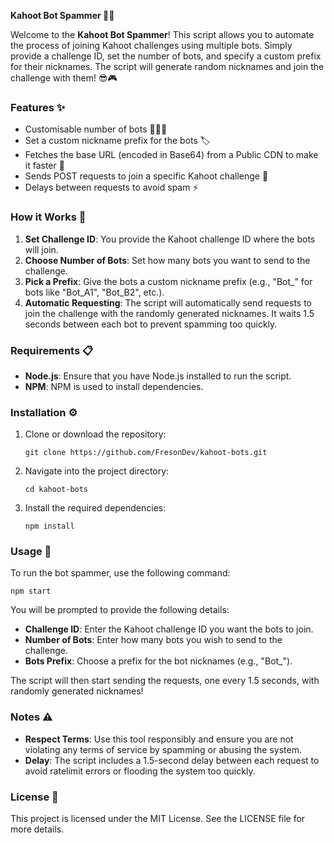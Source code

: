 **Kahoot Bot Spammer 🚀🤖**

Welcome to the **Kahoot Bot Spammer**! This script allows you to automate the process of joining Kahoot challenges using multiple bots. Simply provide a challenge ID, set the number of bots, and specify a custom prefix for their nicknames. The script will generate random nicknames and join the challenge with them! 😎🎮

### Features ✨

- Customisable number of bots 🧑‍💻🤖
- Set a custom nickname prefix for the bots 🏷️
- Fetches the base URL (encoded in Base64) from a Public CDN to make it faster 📡
- Sends POST requests to join a specific Kahoot challenge 🎯
- Delays between requests to avoid spam ⚡

### How it Works 🔧

1. **Set Challenge ID**: You provide the Kahoot challenge ID where the bots will join.
2. **Choose Number of Bots**: Set how many bots you want to send to the challenge.
3. **Pick a Prefix**: Give the bots a custom nickname prefix (e.g., "Bot_" for bots like "Bot_A1", "Bot_B2", etc.).
4. **Automatic Requesting**: The script will automatically send requests to join the challenge with the randomly generated nicknames. It waits 1.5 seconds between each bot to prevent spamming too quickly.

### Requirements 📋

- **Node.js**: Ensure that you have Node.js installed to run the script.
- **NPM**: NPM is used to install dependencies.

### Installation ⚙️

1. Clone or download the repository:
   ```
   git clone https://github.com/FresonDev/kahoot-bots.git
   ```

2. Navigate into the project directory:
   ```
   cd kahoot-bots
   ```

3. Install the required dependencies:
   ```
   npm install
   ```

### Usage 🚀

To run the bot spammer, use the following command:

```
npm start
```

You will be prompted to provide the following details:
- **Challenge ID**: Enter the Kahoot challenge ID you want the bots to join.
- **Number of Bots**: Enter how many bots you wish to send to the challenge.
- **Bots Prefix**: Choose a prefix for the bot nicknames (e.g., "Bot_").

The script will then start sending the requests, one every 1.5 seconds, with randomly generated nicknames!

### Notes ⚠️

- **Respect Terms**: Use this tool responsibly and ensure you are not violating any terms of service by spamming or abusing the system.
- **Delay**: The script includes a 1.5-second delay between each request to avoid ratelimit errors or flooding the system too quickly.

### License 📝

This project is licensed under the MIT License. See the LICENSE file for more details.
